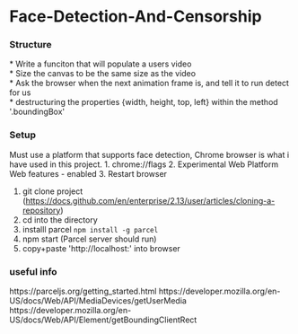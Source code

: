 # Face-Detection-And-Censorship



<h3>Structure</h3>
* Write a funciton that will populate a users video<br />
* Size the canvas to be the same size as the video<br />
* Ask the browser when the next animation frame is, and tell it to run detect for us<br />
* destructuring the properties {width, height, top, left} within the method '.boundingBox'<br />


<h3>Setup</h3>
Must use a platform that supports face detection, Chrome browser is what i have used in this project. 
1. chrome://flags
2. Experimental Web Platform Web features - enabled
3. Restart browser

  1. git clone project (https://docs.github.com/en/enterprise/2.13/user/articles/cloning-a-repository)<br />
  2. cd into the directory<br />
  3. installl parcel `npm install -g parcel`
  4. npm start (Parcel server should run)<br />
  5. copy+paste 'http://localhost:' into browser<br />


<h3>useful info</h3>
https://parceljs.org/getting_started.html
https://developer.mozilla.org/en-US/docs/Web/API/MediaDevices/getUserMedia
https://developer.mozilla.org/en-US/docs/Web/API/Element/getBoundingClientRect

